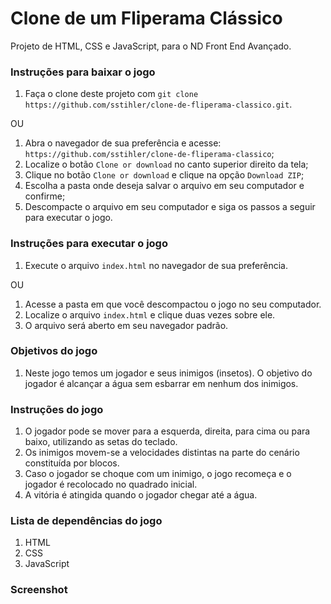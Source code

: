 # Clone de um Fliperama Clássico

Projeto de HTML, CSS e JavaScript, para o ND Front End Avançado.

### Instruções para baixar o jogo

1. Faça o clone deste projeto com `git clone https://github.com/sstihler/clone-de-fliperama-classico.git`.

OU

1. Abra o navegador de sua preferência e acesse: `https://github.com/sstihler/clone-de-fliperama-classico`;
2. Localize o botão `Clone or download` no canto superior direito da tela;
3. Clique no botão `Clone or download` e clique na opção `Download ZIP`;
4. Escolha a pasta onde deseja salvar o arquivo em seu computador e confirme;
5. Descompacte o arquivo em seu computador e siga os passos a seguir para executar o jogo.

### Instruções para executar o jogo

1. Execute o arquivo `index.html` no navegador de sua preferência.

OU

1. Acesse a pasta em que você descompactou o jogo no seu computador.
2. Localize o arquivo `index.html` e clique duas vezes sobre ele.
3. O arquivo será aberto em seu navegador padrão.

### Objetivos do jogo

1. Neste jogo temos um jogador e seus inimigos (insetos). O objetivo do jogador é alcançar a água sem esbarrar em nenhum dos inimigos.

### Instruções do jogo

1. O jogador pode se mover para a esquerda, direita, para cima ou para baixo, utilizando as setas do teclado.
2. Os inimigos movem-se a velocidades distintas na parte do cenário constituída por blocos.
3. Caso o jogador se choque com um inimigo, o jogo recomeça e o jogador é recolocado no quadrado inicial.
4. A vitória é atingida quando o jogador chegar até a água.

### Lista de dependências do jogo

1. HTML
2. CSS
3. JavaScript

### Screenshot
